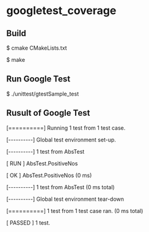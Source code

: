 # googletest_coverage

## Build
\$ cmake CMakeLists.txt

\$ make

## Run Google Test
\$ ./unittest/gtestSample_test

## Rusult of Google Test
[==========] Running 1 test from 1 test case.

[----------] Global test environment set-up.

[----------] 1 test from AbsTest

[ RUN      ] AbsTest.PositiveNos

[       OK ] AbsTest.PositiveNos (0 ms)

[----------] 1 test from AbsTest (0 ms total)


[----------] Global test environment tear-down

[==========] 1 test from 1 test case ran. (0 ms total)

[  PASSED  ] 1 test.
